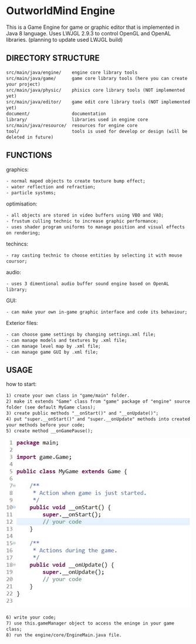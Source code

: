 # OutworldMind Engine
This is a Game Engine for game or graphic editor that is implemented in Java 8 language. 
Uses LWJGL 2.9.3 to control OpenGL and OpenAL libraries.
(planning to update used LWJGL build) 

DIRECTORY STRUCTURE
----------
```
src/main/java/engine/    engine core library tools
src/main/java/game/      game core library tools (here you can create your project)
src/main/java/physic/    phisics core library tools (NOT implemented yet)
src/main/java/editor/    game edit core library tools (NOT implemented yet)
document/                documentation
library/                 libraries used in engine core
src/main/java/resource/  resources for engine core
tool/                    tools is used for develop or design (will be deleted in future)
```

FUNCTIONS
----------
graphics:
```
- normal maped objects to create texture bump effect;
- water reflection and refraction;
- particle systems;
```
optimisation:
```
- all objects are stored in video buffers using VBO and VAO;
- frustum culling technic to increase graphic performance;
- uses shader program uniforms to manage position and visual effects on rendering;
```
techincs:
```
- ray casting technic to choose entities by selecting it with mouse coursor;
```
audio:
```
- uses 3 dimentional audio buffer sound engine based on OpenAL library;
```
GUI:
```
- can make your own in-game graphic interface and code its behaviour;
```
Exterior files:
```
- can choose game settings by changing settings.xml file;
- can manage models and textures by .xml file;
- can manage level map by .xml file;
- can manage game GUI by .xml file;
```

USAGE
----------
how to start:
```
1) create your own class in "game/main" folder.
2) make it extends "Game" class from "game" package of "engine" source folder (see default MyGame class);
3) create public methods "__onStart()" and "__onUpdate()";
4) put "super.__onStart()" and "super.__onUpdate" methods into created your methods before your code;
5) create method __onGamePause();
```
![MyGame](https://github.com/homelleon/GameEngine/blob/master/resource/other/myGame.jpg "MyGame example")
```
6) write your code;
7) use this.gameManager object to access the eninge in your game class;
8) run the engine/core/EngineMain.java file.
```
